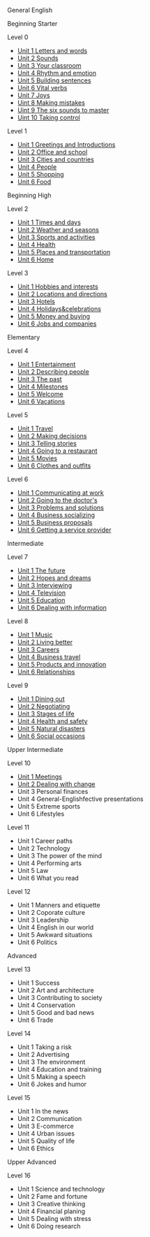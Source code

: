 General English

Beginning Starter

Level 0

* [Unit 1 Letters and words](General-English/0-1_Letters-and-words.md)
* [Unit 2 Sounds](General-English/0-2_Sounds.md)
* [Unit 3 Your classroom](General-English/0-2_Your-classroom.md)
* [Unit 4 Rhythm and emotion](General-English/0-4_Rhythm-and-emotion.md)
* [Unit 5 Building sentences](General-English/0-5_Building-sentences.md)
* [Unit 6 Vital verbs](General-English/0-6_Vital-verbs.md)
* [Unit 7 Joys](General-English/0-7_Joys.md)
* [Uint 8 Making mistakes](General-English/0-8_Making-mistakes.md)
* [Uint 9 The six sounds to master](General-English/0-9_The-six-sounds-to-master.md)
* [Uint 10 Taking control](General-English/0-10_Taking-control.md)

Level 1

- [Unit 1 Greetings and Introductions](General-English/1-1_Greetings-and-Introductions.md)
- [Unit 2 Office and school](General-English/1-2_Office-and-school.md)
- [Unit 3 Cities and countries](General-English/1-3_Cities-and-countries.md)
- [Unit 4 People](General-English/1-4_People.md)
- [Unit 5 Shopping](General-English/1-5_Shopping.md)
- [Unit 6 Food](General-English/1-6_Food.md)

Beginning High

Level 2

- [Unit 1 Times and days](General-English/2-1_Time-and-days.md)
- [Unit 2 Weather and seasons](General-English/2-2_Weather-and-seasons.md)
- [Unit 3 Sports and activities](General-English/2-3_Sports-and-activities.md)
- [Unit 4 Health](General-English/2-4_Health.md)
- [Unit 5 Places and transportation](General-English/2-5_Places-and-transportation.md)
- [Unit 6 Home](General-English/2-6_Home.md)

Level 3

- [Unit 1 Hobbies and interests](General-English/3-1_Hobbies-and-interests.md)
- [Unit 2 Locations and directions](General-English/3-2_Locations-and-directions.md)
- [Unit 3 Hotels](General-English/3-3_Accommodation.md)
- [Unit 4 Holidays&celebrations](General-English/3-4_holidays-and-celebrations.md)
- [Unit 5 Money and buying](General-English/3-5_Money-and-buying.md)
- [Unit 6 Jobs and companies](General-English/3-6_Jobs-and-commpanies.md)

Elementary

Level 4

* [Unit 1 Entertainment](General-English/4-1_Entertainment.md) 
* [Unit 2 Describing people](General-English/4-2_Describing-people.md)
* [Unit 3 The past](General-English/4-3_The-Past.md)
* [Unit 4 Milestones](General-English/4-4_Milestones.md)
* [Unit 5 Welcome](General-English/4-5_Welcome.md.md)
* [Unit 6 Vacations](General-English/4-6_Vacations.md) 

Level 5

* [Unit 1 Travel](General-English/5-1_Travel.md)
* [Unit 2 Making decisions](General-English/5-2_Making-decisions.md)
* [Unit 3 Telling stories](General-English/5-3_Telling-stories.md)
* [Unit 4 Going to a restaurant](General-English/5-4_Going-to-a-restaurant.md)
* [Unit 5 Movies](5-5_Movies.md)
* [Unit 6 Clothes and outfits](General-English/5-6_Clothes-and-outfits.md)

Level 6

* [Unit 1 Communicating at work](General-English/6-1_Communicating-at-work.md)
* [Unit 2 Going to the doctor's](General-English/6-2_Going-to-the-doctor's.md)
* [Unit 3 Problems and solutions](6-3_Problems-and-solutions.md)
* [Unit 4 Business socializing](General-English/6-4_Business_socializing.md)
* [Unit 5 Business proposals](6-5_Business-socializing.md)
* [Unit 6 Getting a service provider](General-English/6-6_Getting-a-service-provider.md)

Intermediate

Level 7

* [Unit 1 The future](General-English/7-1_The-future.md)
* [Unit 2 Hopes and dreams](General-English/7-2_Hopes-and-dreams.md)
* [Unit 3 Interviewing](General-English/7-3_Interviewing.md)
* [Unit 4 Television](General-English/7-4_Television.md)
* [Unit 5 Education](General-English/7-5_Education.md)
* [Unit 6 Dealing with information](General-English/7-6_Dealing-with-information.md)

Level 8

* [Unit 1 Music](General-English/8-1_Music.md)
* [Unit 2 Living better](General-English/8-2_Living-better.md)
* [Unit 3 Careers](General-English/8-3_Careers.md)
* [Unit 4 Business travel](General-English/8-4_Business-travel.md)
* [Unit 5 Products and innovation](General-English/8-5_Products-and-innovation.md)
* [Unit 6 Relationships](General-English/8-6_Relationships.md)

Level 9

  - [Unit 1 Dining out](General-English/9-1_Dining-out.md)
  - [Unit 2 Negotiating](General-English/9-2_Negotiating.md)
  - [Unit 3 Stages of life](General-English/9-3_Stages-of-life.md)
  - [Unit 4 Health and safety](General-English/9-4_Health-and-safety.md)
  - [Unit 5 Natural disasters](General-English/9-5_Natural-disasters.md)
  - [Unit 6 Social occasions](General-English/9-6_Social-occasions.md)

Upper Intermediate

Level 10

  - [Unit 1 Meetings](General-English/10-1_Meetings.md)
  - [Unit 2 Dealing with change](General-English/10-2_Dealing-with-change.md)
  - Unit 3 Personal finances
  - Unit 4 General-Englishfective presentations
  - Unit 5 Extreme sports
  - Unit 6 Lifestyles

Level 11

  - Unit 1 Career paths
  - Unit 2 Technology
  - Unit 3 The power of the mind
  - Unit 4 Performing arts
  - Unit 5 Law
  - Unit 6 What you read

Level 12

  - Unit 1 Manners and etiquette
  - Unit 2 Coporate culture
  - Unit 3 Leadership
  - Unit 4 English in our world 
  - Unit 5 Awkward situations
  - Unit 6 Politics

Advanced

Level 13

  - Unit 1 Success
  - Unit 2 Art and architecture
  - Unit 3 Contributing to society
  - Unit 4 Conservation
  - Unit 5 Good and bad news
  - Unit 6 Trade

Level 14

  - Unit 1 Taking a risk
  - Unit 2 Advertising
  - Unit 3 The environment
  - Unit 4 Education and training
  - Unit 5 Making a speech
  - Unit 6 Jokes and humor

Level 15

  - Unit 1 In the news
  - Unit 2 Communication
  - Unit 3 E-commerce
  - Unit 4 Urban issues
  - Unit 5 Quality of life
  - Unit 6 Ethics

Upper Advanced

Level 16

  - Unit 1 Science and technology
  - Unit 2 Fame and fortune
  - Unit 3 Creative thinking
  - Unit 4 Financial planing
  - Unit 5 Dealing with stress
  - Unit 6 Doing research
